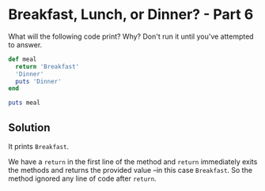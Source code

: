 # Breakfast, Lunch, or Dinner? - Part 6

What will the following code print? Why? Don't run it until you've attempted to answer.

```ruby
def meal
  return 'Breakfast'
  'Dinner'
  puts 'Dinner'
end

puts meal
```

## Solution

It prints ```Breakfast```.

We have a ```return``` in the first line of the method and ```return``` immediately exits the methods and returns the provided value –in this case ```Breakfast```. So the method ignored any line of code after ```return```.
